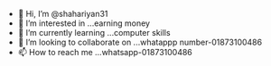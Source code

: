 - 👋 Hi, I’m @shahariyan31
- 👀 I’m interested in ...earning money
- 🌱 I’m currently learning ...computer skills
- 💞️ I’m looking to collaborate on ...whatappp number-01873100486
- 📫 How to reach me ...whatsapp-01873100486

<!---
shahariyan31/shahariyan31 is a ✨ special ✨ repository because its `README.md` (this file) appears on your GitHub profile.
You can click the Preview link to take a look at your changes.
--->
